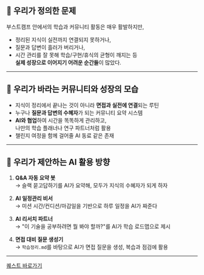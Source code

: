 ## 📌 우리가 정의한 문제

부스트캠프 안에서의 학습과 커뮤니티 활동은 매우 활발하지만,
- 정리된 지식이 실전까지 연결되지 못하거나,
- 질문과 답변이 흘러가 버리거나,
- 시간 관리를 잘 못해 학습/구현/휴식의 균형이 깨지는 등  
  **실제 성장으로 이어지기 어려운 순간들**이 많았다.

---

## 🎯 우리가 바라는 커뮤니티와 성장의 모습

- 지식이 정리에서 끝나는 것이 아니라 **면접과 실전에 연결**되는 루틴
- 누구나 **질문과 답변의 수혜자**가 되는 커뮤니티 요약 시스템
- **AI와 협업**하여 시간을 똑똑하게 관리하고,  
  나만의 학습 플래너나 연구 파트너처럼 활용
- 챌린지 여정을 함께 걸어줄 AI 동료 같은 존재

---

## 🤖 우리가 제안하는 AI 활용 방향

1. **Q&A 자동 요약 봇**  
   → 슬랙 묻고답하기를 AI가 요약해, 모두가 지식의 수혜자가 되게 하자

2. **AI 일정관리 비서**  
   → 미션 시간/컨디션/마감일을 기반으로 하루 일정을 AI가 짜준다

3. **AI 리서치 파트너**  
   → "이 기술을 공부하려면 뭘 봐야 할까?"를 AI가 학습 로드맵으로 제시

4. **면접 대비 질문 생성기**  
   → `학습정리.md`를 바탕으로 AI가 면접 질문을 생성, 복습과 점검에 활용

---

[퀘스트 바로가기](https://github.com/boostcampwm2025/relay-note16/blob/main/week1.md)
